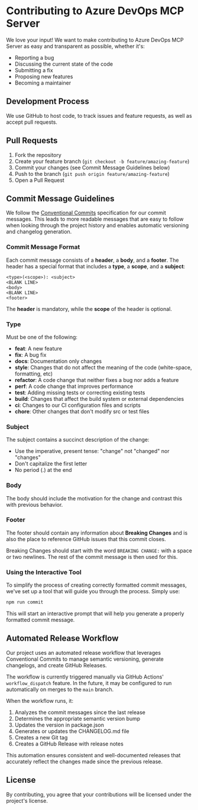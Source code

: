 # Contributing to Azure DevOps MCP Server

We love your input! We want to make contributing to Azure DevOps MCP Server as easy and transparent as possible, whether it's:

- Reporting a bug
- Discussing the current state of the code
- Submitting a fix
- Proposing new features
- Becoming a maintainer

## Development Process

We use GitHub to host code, to track issues and feature requests, as well as accept pull requests.

## Pull Requests

1. Fork the repository
2. Create your feature branch (`git checkout -b feature/amazing-feature`)
3. Commit your changes (see Commit Message Guidelines below)
4. Push to the branch (`git push origin feature/amazing-feature`)
5. Open a Pull Request

## Commit Message Guidelines

We follow the [Conventional Commits](https://www.conventionalcommits.org/) specification for our commit messages. This leads to more readable messages that are easy to follow when looking through the project history and enables automatic versioning and changelog generation.

### Commit Message Format

Each commit message consists of a **header**, a **body**, and a **footer**. The header has a special format that includes a **type**, a **scope**, and a **subject**:

```
<type>(<scope>): <subject>
<BLANK LINE>
<body>
<BLANK LINE>
<footer>
```

The **header** is mandatory, while the **scope** of the header is optional.

### Type

Must be one of the following:

- **feat**: A new feature
- **fix**: A bug fix
- **docs**: Documentation only changes
- **style**: Changes that do not affect the meaning of the code (white-space, formatting, etc)
- **refactor**: A code change that neither fixes a bug nor adds a feature
- **perf**: A code change that improves performance
- **test**: Adding missing tests or correcting existing tests
- **build**: Changes that affect the build system or external dependencies
- **ci**: Changes to our CI configuration files and scripts
- **chore**: Other changes that don't modify src or test files

### Subject

The subject contains a succinct description of the change:

- Use the imperative, present tense: "change" not "changed" nor "changes"
- Don't capitalize the first letter
- No period (.) at the end

### Body

The body should include the motivation for the change and contrast this with previous behavior.

### Footer

The footer should contain any information about **Breaking Changes** and is also the place to reference GitHub issues that this commit closes.

Breaking Changes should start with the word `BREAKING CHANGE:` with a space or two newlines. The rest of the commit message is then used for this.

### Using the Interactive Tool

To simplify the process of creating correctly formatted commit messages, we've set up a tool that will guide you through the process. Simply use:

```bash
npm run commit
```

This will start an interactive prompt that will help you generate a properly formatted commit message.

## Automated Release Workflow

Our project uses an automated release workflow that leverages Conventional Commits to manage semantic versioning, generate changelogs, and create GitHub Releases.

The workflow is currently triggered manually via GitHub Actions' `workflow_dispatch` feature. In the future, it may be configured to run automatically on merges to the `main` branch.

When the workflow runs, it:

1. Analyzes the commit messages since the last release
2. Determines the appropriate semantic version bump
3. Updates the version in package.json
4. Generates or updates the CHANGELOG.md file
5. Creates a new Git tag
6. Creates a GitHub Release with release notes

This automation ensures consistent and well-documented releases that accurately reflect the changes made since the previous release.

## License

By contributing, you agree that your contributions will be licensed under the project's license. 